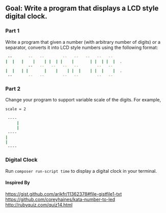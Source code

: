 ## Goal: Write a program that displays a LCD style digital clock.

### Part 1

Write a program that given a number (with arbitrary number of digits) or a separator, converts it into LCD style numbers using the following format:

```sh
 --       --   --        --   --   --   --   --     
|  |   |    |    | |  | |    |       | |  | |  |  . 
          --   --   --   --   --        --   --     
|  |   | |       |    |    | |  |    | |  |    |  . 
 --       --   --        --   --        --   --     
```

### Part 2

Change your program to support variable scale of the digits. For example,

```sh
scale = 2

 ---- 
     |
     |
 ---- 
|     
|     
 ---- 
```

### Digital Clock

Run `composer run-script time` to display a digital clock in your terminal.

#### Inspired By

https://gist.github.com/arikfr/11362378#file-gistfile1-txt
https://github.com/coreyhaines/kata-number-to-led
http://rubyquiz.com/quiz14.html
